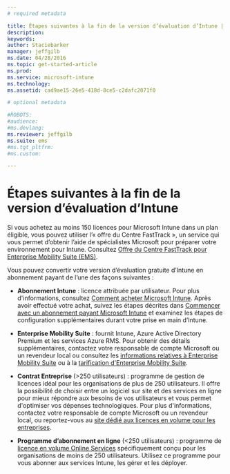 ```yaml
---
# required metadata

title: Étapes suivantes à la fin de la version d’évaluation d’Intune | Microsoft Intune
description:
keywords:
author: Staciebarker
manager: jeffgilb
ms.date: 04/28/2016
ms.topic: get-started-article
ms.prod:
ms.service: microsoft-intune
ms.technology:
ms.assetid: cad9ae15-26e5-418d-8ce5-c2dafc2071f0

# optional metadata

#ROBOTS:
#audience:
#ms.devlang:
ms.reviewer: jeffgilb
ms.suite: ems
#ms.tgt_pltfrm:
#ms.custom:

---
```


# Étapes suivantes à la fin de la version d’évaluation d’Intune
Si vous achetez au moins 150 licences pour Microsoft Intune dans un plan éligible, vous pouvez utiliser l’« offre du Centre FastTrack », un service qui vous permet d’obtenir l’aide de spécialistes Microsoft pour préparer votre environnement pour Intune. Consultez [Offre du Centre FastTrack pour Enterprise Mobility Suite (EMS)](https://docs.microsoft.com/enterprise-mobility/Solutions/fasttrack-center-benefit-for-enterprise-mobility-suite-ems).

Vous pouvez convertir votre version d’évaluation gratuite d’Intune en abonnement payant de l’une des façons suivantes :

-   **Abonnement Intune** : licence attribuée par utilisateur. Pour plus d'informations, consultez [Comment acheter Microsoft Intune](http://www.microsoft.com/en-us/server-cloud/products/microsoft-intune/Purchasing.aspx). Après avoir effectué votre achat, suivez les étapes décrites dans [Commencer avec un abonnement payant Microsoft Intune](/intune/get-started/start-with-a-paid-subscription-to-microsoft-intune) et examinez les étapes de configuration supplémentaires durant votre prise en main d’Intune.

-   **Enterprise Mobility Suite** : fournit Intune, Azure Active Directory Premium et les services Azure RMS. Pour obtenir des détails supplémentaires, contactez votre responsable de compte Microsoft ou un revendeur local ou consultez les [informations relatives à Enterprise Mobility Suite](https://www.microsoft.com/en-us/server-cloud/enterprise-mobility/overview.aspx) ou à la [tarification d'Enterprise Mobility Suite](http://www.microsoft.com/en-us/server-cloud/products/enterprise-mobility-suite/Purchasing.aspx).

-   **Contrat Entreprise** (&gt;250 utilisateurs) : programme de gestion de licences idéal pour les organisations de plus de 250 utilisateurs. Il offre la possibilité de choisir entre un logiciel sur site et des services en ligne pour mieux répondre aux besoins de vos utilisateurs et vous permet d'optimiser vos dépenses technologiques. Pour plus d'informations, contactez votre responsable de compte Microsoft ou un revendeur local, ou reportez-vous au [site dédié aux licences en volume pour les entreprises](http://www.microsoft.com/licensing/licensing-options/enterprise.aspx).

-   **Programme d’abonnement en ligne** (&lt;250 utilisateurs) : programme de [licence en volume Online Services](http://www.microsoft.com/licensing/online-services/default.aspx) spécifiquement conçu pour les organisations de moins de 250 utilisateurs. Utilisez ce programme pour vous abonner aux services Intune, les gérer et les déployer.


<!--HONumber=Jun16_HO1-->


